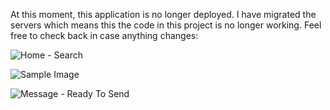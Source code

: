 At this moment, this application is no longer deployed. I have migrated the servers which means this the code in this project is no longer working.
Feel free to check back in case anything changes:

![Home - Search](https://github.com/user-attachments/assets/1cb0481e-2cae-41e4-aeda-62e003ace213)

![Sample Image](https://github.com/user-attachments/assets/43aac211-0589-4610-8469-ab4514f19f00)

![Message - Ready To Send](https://github.com/user-attachments/assets/497bdf1f-6eca-4b34-9f29-9777e0d9e4d3)
